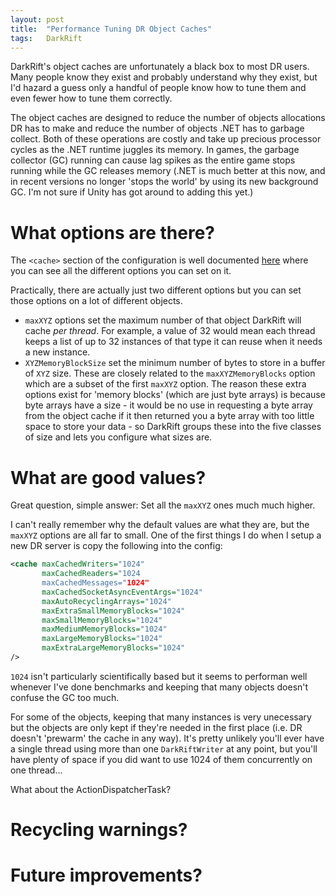 ```yaml
---
layout: post
title:  "Performance Tuning DR Object Caches"
tags:   DarkRift
---
```


DarkRift's object caches are unfortunately a black box to most DR users. Many people know they exist and probably understand why they exist, but I'd hazard a guess only a handful of people know how to tune them and even fewer how to tune them correctly.

The object caches are designed to reduce the number of objects allocations DR has to make and reduce the number of objects .NET has to garbage collect. Both of these operations are costly and take up precious processor cycles as the .NET runtime juggles its memory. In games, the garbage collector (GC) running can cause lag spikes as the entire game stops running while the GC releases memory (.NET is much better at this now, and in recent versions no longer 'stops the world' by using its new background GC. I'm not sure if Unity has got around to adding this yet.)

# What options are there?
The `<cache>` section of the configuration is well documented [here](https://www.darkriftnetworking.com/DarkRift2/Docs/2.10.0/configuration/server/cache.html) where you can see all the different options you can set on it.

Practically, there are actually just two different options but you can set those options on a lot of different objects.
- `maxXYZ` options set the maximum number of that object DarkRift will cache _per thread_. For example, a value of 32 would mean each thread keeps a list of up to 32 instances of that type it can reuse when it needs a new instance.
- `XYZMemoryBlockSize` set the minimum number of bytes to store in a buffer of `XYZ` size. These are closely related to the `maxXYZMemoryBlocks` option which are a subset of the first `maxXYZ` option. The reason these extra options exist for 'memory blocks' (which are just byte arrays) is because byte arrays have a size - it would be no use in requesting a byte array from the object cache if it then returned you a byte array with too little space to store your data - so DarkRift groups these into the five classes of size and lets you configure what sizes are.

# What are good values?
Great question, simple answer: Set all the `maxXYZ` ones much much higher.

I can't really remember why the default values are what they are, but the `maxXYZ` options are all far to small. One of the first things I do when I setup a new DR server is copy the following into the config:
```xml
<cache maxCachedWriters="1024"
       maxCachedReaders="1024
       maxCachedMessages="1024"
       maxCachedSocketAsyncEventArgs="1024"
       maxAutoRecyclingArrays="1024"
       maxExtraSmallMemoryBlocks="1024"
       maxSmallMemoryBlocks="1024"
       maxMediumMemoryBlocks="1024"
       maxLargeMemoryBlocks="1024"
       maxExtraLargeMemoryBlocks="1024"
/>
```

`1024` isn't particularly scientifically based but it seems to performan well whenever I've done benchmarks and keeping that many objects doesn't confuse the GC too much.

For some of the objects, keeping that many instances is very unecessary but the objects are only kept if they're needed in the first place (i.e. DR doesn't 'prewarm' the cache in any way). It's pretty unlikely you'll ever have a single thread using more than one `DarkRiftWriter` at any point, but you'll have plenty of space if you did want to use 1024 of them concurrently on one thread...

What about the ActionDispatcherTask?

# Recycling warnings?

# Future improvements?
